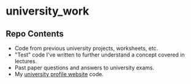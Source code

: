 # university_work

## Repo Contents 

- Code from previous university projects, worksheets, etc.
- "Test" code I've written to further understand a concept covered in lectures. 
- Past paper questions and answers to university exams. 
- My [university profile website](http://users.aber.ac.uk/ela12) code.
